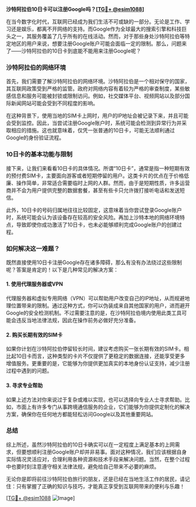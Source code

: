 **沙特阿拉伯10日卡可以注册Google吗？[[TG💪+ @esim1088](https://t.me/s/esim1088)]**

在当今数字化时代，互联网已经成为我们生活不可或缺的一部分。无论是工作、学习还是娱乐，都离不开网络的支持。而Google作为全球最大的搜索引擎和科技巨头之一，其服务覆盖了几乎所有的在线活动。然而，对于那些身处沙特阿拉伯等特定地区的用户来说，想要注册Google账户可能会面临一定的限制。那么，问题来了——沙特阿拉伯的10日卡到底能不能用来注册Google呢？

### 沙特阿拉伯的网络环境

首先，我们需要了解沙特阿拉伯的网络环境。沙特阿拉伯是一个相对保守的国家，其互联网政策受到严格的监管。政府对网络内容有着较为严格的审查制度，某些敏感信息和服务可能被封锁或限制访问。例如，社交媒体平台、视频网站以及部分国际新闻网站可能会受到不同程度的影响。

在这种背景下，使用当地的SIM卡上网时，用户的IP地址会被记录下来，并且可能会受到监控。因此，当尝试注册Google账户时，系统可能会检测到异常行为并采取相应的措施。这也就意味着，仅凭一张普通的10日卡，可能无法顺利通过Google的身份验证流程。

### 10日卡的基本功能与限制

接下来，让我们来看看10日卡的具体情况。所谓“10日卡”，通常是指一种短期有效的预付费SIM卡，主要面向游客或者短期停留的用户。这类卡片的优点在于价格低廉、操作简单，非常适合需要临时上网的人群。然而，由于是短期性质，许多运营商并不会为用户提供完整的数据套餐，甚至有些卡只允许拨打接听电话和发送短信。

此外，10日卡的号码归属地往往比较固定，这意味着当你尝试登录Google账户时，系统可能会认为该设备存在较高的安全风险。再加上沙特本地的网络环境特点，导致即使你成功激活了10日卡，也未必能够顺利完成Google账户的创建过程。

### 如何解决这一难题？

既然直接使用10日卡注册Google存在诸多障碍，那么有没有办法绕过这些限制呢？答案是肯定的！以下是几种常见的解决方案：

#### 1. 使用代理服务器或VPN
代理服务器和虚拟专用网络（VPN）可以帮助用户改变自己的IP地址，从而规避地理位置带来的限制。通过这种方式，你可以伪装成来自其他国家的用户，进而避开Google的安全检测机制。不过需要注意的是，在沙特阿拉伯境内使用此类工具可能会违反当地法律法规，因此在操作前务必做好充分准备。

#### 2. 购买长期有效的SIM卡
如果你计划在沙特阿拉伯停留较长时间，建议考虑购买一张长期有效的SIM卡。相比起10日卡而言，这种类型的卡片不仅提供了更稳定的数据连接，还能享受更多增值服务。更重要的是，它能够为你提供更加真实的本地身份认证支持，减少注册过程中遇到的问题。

#### 3. 寻求专业帮助
如果上述方法对你来说过于复杂或难以实现，也可以选择向专业人士寻求帮助。比如，市面上有许多专门从事跨境通信服务的企业，它们能够为你提供定制化的解决方案，确保你在任何地方都能轻松访问Google以及其他重要网站。

### 总结

综上所述，虽然沙特阿拉伯的10日卡确实可以在一定程度上满足基本的上网需求，但要想顺利注册Google账户却并非易事。面对这种情况，我们应该根据自身实际情况灵活应对，合理利用各种资源和技术手段来解决问题。当然，在整个过程中也要时刻注意遵守相关法律法规，避免给自己带来不必要的麻烦。

无论你是即将前往沙特阿拉伯旅行的朋友，还是已经在当地生活工作的居民，请记住：只有掌握了正确的知识与技巧，才能真正享受到互联网带来的便利与乐趣！

[[TG💪+ @esim1088](https://t.me/s/esim1088) ![Image](https://i.postimg.cc/4NQfJmqS/Snipaste-2025-05-13-00-14-12.png)]